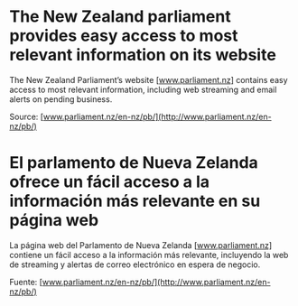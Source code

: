# The New Zealand parliament provides easy access to most relevant information on its website

The New Zealand Parliament’s website [www.parliament.nz] contains easy access to most relevant information, including web streaming and email alerts on pending business.

Source: [www.parliament.nz/en-nz/pb/](http://www.parliament.nz/en-nz/pb/)

# El parlamento de Nueva Zelanda ofrece un fácil acceso a la información más relevante en su página web

La página web del Parlamento de Nueva Zelanda [www.parliament.nz] contiene un fácil acceso a la información más relevante, incluyendo la web de streaming y alertas de correo electrónico en espera de negocio.

Fuente: [www.parliament.nz/en-nz/pb/](http://www.parliament.nz/en-nz/pb/)
